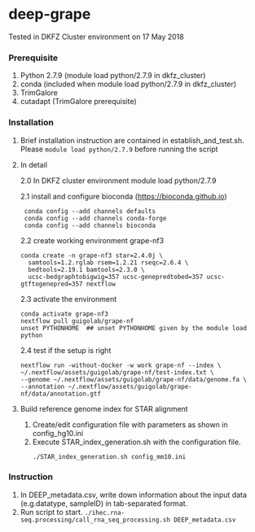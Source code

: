 # deep-grape

Tested in DKFZ Cluster environment on 17 May 2018
### Prerequisite
1. Python 2.7.9 (module load python/2.7.9 in dkfz_cluster)
2. conda (included when module load python/2.7.9 in dkfz_cluster)
3. TrimGalore
4. cutadapt (TrimGalore prerequisite)


### Installation
1. Brief installation instruction are contained in establish_and_test.sh. Please ```module load python/2.7.9``` before running the script
2. In detail 
   
   2.0 In DKFZ cluster environment
        module load python/2.7.9

   2.1 install and configure bioconda (https://bioconda.github.io)
   
        conda config --add channels defaults
        conda config --add channels conda-forge
        conda config --add channels bioconda

   2.2 create working environment grape-nf3
   
       conda create -n grape-nf3 star=2.4.0j \
         samtools=1.2.rglab rsem=1.2.21 rseqc=2.6.4 \
         bedtools=2.19.1 bamtools=2.3.0 \
         ucsc-bedgraphtobigwig=357 ucsc-genepredtobed=357 ucsc-gtftogenepred=357 nextflow

   2.3 activate the environment
   
       conda activate grape-nf3
       nextflow pull guigolab/grape-nf
       unset PYTHONHOME  ## unset PYTHONHOME given by the module load python

   2.4 test if the setup is right
   
       nextflow run -without-docker -w work grape-nf --index \
       ~/.nextflow/assets/guigolab/grape-nf/test-index.txt \
       --genome ~/.nextflow/assets/guigolab/grape-nf/data/genome.fa \
       --annotation ~/.nextflow/assets/guigolab/grape-nf/data/annotation.gtf

3. Build reference genome index for STAR alignment
   1. Create/edit configuration file with parameters as shown in config_hg10.ini
   2. Execute STAR_index_generation.sh with the configuration file.
         ```
         ./STAR_index_generation.sh config_mm10.ini
         ```
   


### Instruction
1. In DEEP_metadata.csv, write down information about the input data (e.g.datatype, sampleID) in tab-separated format. 
2. Run script to start.
   ```./ihec.rna-seq.processing/call_rna_seq_processing.sh DEEP_metadata.csv``` 

